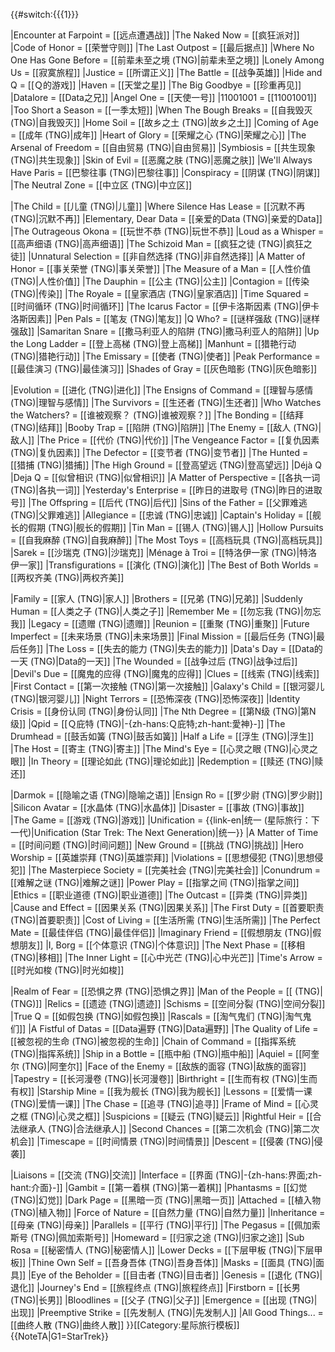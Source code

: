 {{#switch:{{{1}}}
<!--Season 1-->
|Encounter at Farpoint = [[远点遭遇战]]
|The Naked Now = [[疯狂派对]]
|Code of Honor = [[荣誉守则]]
|The Last Outpost = [[最后据点]]
|Where No One Has Gone Before = [[前辈未至之境 (TNG)|前辈未至之境]]
|Lonely Among Us = [[寂寞旅程]]
|Justice = [[所谓正义]]
|The Battle = [[战争英雄]]
|Hide and Q = [[Ｑ的游戏]]
|Haven = [[天堂之星]]
|The Big Goodbye = [[珍重再见]]
|Datalore = [[Data之兄]]
|Angel One = [[天使一号]]
|11001001 = [[11001001]]
|Too Short a Season = [[一季太短]]
|When The Bough Breaks = [[自我毁灭 (TNG)|自我毁灭]]
|Home Soil = [[故乡之土 (TNG)|故乡之土]]
|Coming of Age = [[成年 (TNG)|成年]]
|Heart of Glory = [[荣耀之心 (TNG)|荣耀之心]]
|The Arsenal of Freedom = [[自由贸易 (TNG)|自由贸易]]
|Symbiosis = [[共生现象 (TNG)|共生现象]]
|Skin of Evil = [[恶魔之肤 (TNG)|恶魔之肤]]
|We'll Always Have Paris = [[巴黎往事 (TNG)|巴黎往事]]
|Conspiracy = [[阴谋 (TNG)|阴谋]]
|The Neutral Zone = [[中立区 (TNG)|中立区]]
<!--Season 2-->
|The Child = [[儿童 (TNG)|儿童]]
|Where Silence Has Lease = [[沉默不再 (TNG)|沉默不再]]
|Elementary, Dear Data = [[亲爱的Data (TNG)|亲爱的Data]]
|The Outrageous Okona = [[玩世不恭 (TNG)|玩世不恭]]
|Loud as a Whisper = [[高声细语 (TNG)|高声细语]]
|The Schizoid Man = [[疯狂之徒 (TNG)|疯狂之徒]]
|Unnatural Selection = [[非自然选择 (TNG)|非自然选择]]
|A Matter of Honor = [[事关荣誉 (TNG)|事关荣誉]]
|The Measure of a Man = [[人性价值 (TNG)|人性价值]]
|The Dauphin = [[公主 (TNG)|公主]]
|Contagion = [[传染 (TNG)|传染]]
|The Royale = [[皇家酒店 (TNG)|皇家酒店]]
|Time Squared = [[时间循环 (TNG)|时间循环]]
|The Icarus Factor = [[伊卡洛斯因素 (TNG)|伊卡洛斯因素]]
|Pen Pals = [[笔友 (TNG)|笔友]]
|Q Who? = [[谜样强敌 (TNG)|谜样强敌]]
|Samaritan Snare = [[撒马利亚人的陷阱 (TNG)|撒马利亚人的陷阱]]
|Up the Long Ladder = [[登上高梯 (TNG)|登上高梯]]<!--典故：雅各的梯子-->
|Manhunt = [[猎艳行动 (TNG)|猎艳行动]]
|The Emissary = [[使者 (TNG)|使者]]
|Peak Performance = [[最佳演习 (TNG)|最佳演习]]
|Shades of Gray = [[灰色暗影 (TNG)|灰色暗影]]
<!--Season 3-->
|Evolution = [[进化 (TNG)|进化]]
|The Ensigns of Command = [[理智与感情 (TNG)|理智与感情]]
|The Survivors = [[生还者 (TNG)|生还者]]
|Who Watches the Watchers? = [[谁被观察？ (TNG)|谁被观察？]]
|The Bonding = [[结拜 (TNG)|结拜]]
|Booby Trap = [[陷阱 (TNG)|陷阱]]
|The Enemy = [[敌人 (TNG)|敌人]]
|The Price = [[代价 (TNG)|代价]]
|The Vengeance Factor = [[复仇因素 (TNG)|复仇因素]]
|The Defector = [[变节者 (TNG)|变节者]]
|The Hunted = [[猎捕 (TNG)|猎捕]]
|The High Ground = [[登高望远 (TNG)|登高望远]]
|Déjà Q
|Deja Q = [[似曾相识 (TNG)|似曾相识]]
|A Matter of Perspective = [[各执一词 (TNG)|各执一词]]
|Yesterday's Enterprise = [[昨日的进取号 (TNG)|昨日的进取号]]
|The Offspring = [[后代 (TNG)|后代]]
|Sins of the Father = [[父罪难逃 (TNG)|父罪难逃]]
|Allegiance = [[忠诚 (TNG)|忠诚]]
|Captain's Holiday = [[舰长的假期 (TNG)|舰长的假期]]
|Tin Man = [[锡人 (TNG)|锡人]]
|Hollow Pursuits = [[自我麻醉 (TNG)|自我麻醉]]
|The Most Toys = [[高档玩具 (TNG)|高档玩具]]
|Sarek = [[沙瑞克 (TNG)|沙瑞克]]
|Ménage à Troi = [[特洛伊一家 (TNG)|特洛伊一家]]
|Transfigurations = [[演化 (TNG)|演化]]
|The Best of Both Worlds = [[两权齐美 (TNG)|两权齐美]]
<!--Season 4-->
|Family = [[家人 (TNG)|家人]]
|Brothers = [[兄弟 (TNG)|兄弟]]
|Suddenly Human = [[人类之子 (TNG)|人类之子]]
|Remember Me = [[勿忘我 (TNG)|勿忘我]]
|Legacy = [[遗赠 (TNG)|遗赠]]
|Reunion = [[重聚 (TNG)|重聚]]
|Future Imperfect = [[未来场景 (TNG)|未来场景]]
|Final Mission = [[最后任务 (TNG)|最后任务]]
|The Loss = [[失去的能力 (TNG)|失去的能力]]
|Data's Day = [[Data的一天 (TNG)|Data的一天]]
|The Wounded = [[战争过后 (TNG)|战争过后]]
|Devil's Due = [[魔鬼的应得 (TNG)|魔鬼的应得]]
|Clues = [[线索 (TNG)|线索]]
|First Contact = [[第一次接触 (TNG)|第一次接触]]
|Galaxy's Child = [[银河婴儿 (TNG)|银河婴儿]]
|Night Terrors = [[恐怖深夜 (TNG)|恐怖深夜]]
|Identity Crisis = [[身份认同 (TNG)|身份认同]]
|The Nth Degree = [[第N级 (TNG)|第N级]]
|Qpid = [[Ｑ庇特 (TNG)|-{zh-hans:Ｑ庇特;zh-hant:愛神}-]]
|The Drumhead = [[鼓舌如簧 (TNG)|鼓舌如簧]]
|Half a Life = [[浮生 (TNG)|浮生]]
|The Host = [[寄主 (TNG)|寄主]]
|The Mind's Eye = [[心灵之眼 (TNG)|心灵之眼]]
|In Theory = [[理论如此 (TNG)|理论如此]]
|Redemption = [[赎还 (TNG)|赎还]]
<!--Season 5-->
|Darmok = [[隐喻之语 (TNG)|隐喻之语]]
|Ensign Ro = [[罗少尉 (TNG)|罗少尉]]
|Silicon Avatar = [[水晶体 (TNG)|水晶体]]
|Disaster = [[事故 (TNG)|事故]]
|The Game = [[游戏 (TNG)|游戏]]
|Unification = {{link-en|统一 (星际旅行：下一代)|Unification (Star Trek: The Next Generation)|统一}}
|A Matter of Time = [[时间问题 (TNG)|时间问题]]
|New Ground = [[挑战 (TNG)|挑战]]
|Hero Worship = [[英雄崇拜 (TNG)|英雄崇拜]]
|Violations = [[思想侵犯 (TNG)|思想侵犯]]
|The Masterpiece Society = [[完美社会 (TNG)|完美社会]]
|Conundrum = [[难解之谜 (TNG)|难解之谜]]
|Power Play = [[指掌之间 (TNG)|指掌之间]]
|Ethics = [[职业道德 (TNG)|职业道德]]
|The Outcast = [[异类 (TNG)|异类]]
|Cause and Effect = [[因果关系 (TNG)|因果关系]]
|The First Duty = [[首要职责 (TNG)|首要职责]]
|Cost of Living = [[生活所需 (TNG)|生活所需]]
|The Perfect Mate = [[最佳伴侣 (TNG)|最佳伴侣]]
|Imaginary Friend = [[假想朋友 (TNG)|假想朋友]]
|I, Borg = [[个体意识 (TNG)|个体意识]]
|The Next Phase = [[移相 (TNG)|移相]]
|The Inner Light = [[心中光芒 (TNG)|心中光芒]]
|Time's Arrow = [[时光如梭 (TNG)|时光如梭]]
<!--Season 6-->
|Realm of Fear = [[恐惧之界 (TNG)|恐惧之界]]
|Man of the People = [[ (TNG)| (TNG)]]
|Relics = [[遗迹 (TNG)|遗迹]]
|Schisms = [[空间分裂 (TNG)|空间分裂]]
|True Q = [[如假包换 (TNG)|如假包换]]
|Rascals = [[淘气鬼们 (TNG)|淘气鬼们]]
|A Fistful of Datas = [[Data遍野 (TNG)|Data遍野]]
|The Quality of Life = [[被忽视的生命 (TNG)|被忽视的生命]]
|Chain of Command = [[指挥系统 (TNG)|指挥系统]]
|Ship in a Bottle = [[瓶中船 (TNG)|瓶中船]]
|Aquiel = [[阿奎尔 (TNG)|阿奎尔]]
|Face of the Enemy = [[敌族的面容 (TNG)|敌族的面容]]
|Tapestry = [[长河漫卷 (TNG)|长河漫卷]]
|Birthright = [[生而有权 (TNG)|生而有权]]
|Starship Mine = [[我为舰长 (TNG)|我为舰长]]
|Lessons = [[爱情一课 (TNG)|爱情一课]]
|The Chase = [[追寻 (TNG)|追寻]]
|Frame of Mind = [[心灵之框 (TNG)|心灵之框]]
|Suspicions = [[疑云 (TNG)|疑云]]
|Rightful Heir = [[合法继承人 (TNG)|合法继承人]]
|Second Chances = [[第二次机会 (TNG)|第二次机会]]
|Timescape = [[时间情景 (TNG)|时间情景]]
|Descent = [[侵袭 (TNG)|侵袭]]
<!--Season 7-->
|Liaisons = [[交流 (TNG)|交流]]
|Interface = [[界面 (TNG)|-{zh-hans:界面;zh-hant:介面}-]]
|Gambit = [[第一着棋 (TNG)|第一着棋]]
|Phantasms = [[幻觉 (TNG)|幻觉]]
|Dark Page = [[黑暗一页 (TNG)|黑暗一页]]
|Attached = [[植入物 (TNG)|植入物]]
|Force of Nature = [[自然力量 (TNG)|自然力量]]
|Inheritance = [[母亲 (TNG)|母亲]]
|Parallels = [[平行 (TNG)|平行]]
|The Pegasus = [[佩加索斯号 (TNG)|佩加索斯号]]
|Homeward = [[归家之途 (TNG)|归家之途]]
|Sub Rosa = [[秘密情人 (TNG)|秘密情人]]
|Lower Decks = [[下层甲板 (TNG)|下层甲板]]
|Thine Own Self = [[吾身吾体 (TNG)|吾身吾体]]<!--莎士比亚·《哈姆雷特》-->
|Masks = [[面具 (TNG)|面具]]
|Eye of the Beholder = [[目击者 (TNG)|目击者]]
|Genesis = [[退化 (TNG)|退化]]
|Journey's End = [[旅程终点 (TNG)|旅程终点]]
|Firstborn = [[长男 (TNG)|长男]]
|Bloodlines = [[父子 (TNG)|父子]]
|Emergence = [[出现 (TNG)|出现]]
|Preemptive Strike = [[先发制人 (TNG)|先发制人]]
|All Good Things... = [[曲终人散 (TNG)|曲终人散]]
}}<noinclude>[[Category:星际旅行模板]]</noinclude><noinclude>{{NoteTA|G1=StarTrek}}</noinclude>